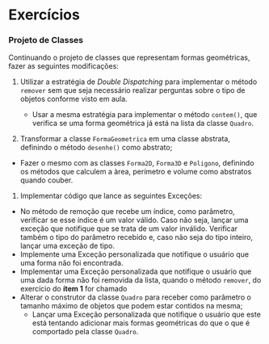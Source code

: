 # Exercícios


### Projeto de Classes 

Continuando o projeto de classes que representam formas geométricas, fazer as
seguintes modificações:

1. Utilizar a estratégia de *Double Dispatching*  para implementar o método
   `remover` sem que seja necessário realizar perguntas sobre o tipo de objetos
   conforme visto em aula.
   * Usar a mesma estratégia para implementar o método `contem()`, que
     verifica se uma forma geométrica já está na lista da classe `Quadro`.

1. Transformar a classe `FormaGeometrica` em uma classe abstrata, definindo o
   método `desenhe()` como abstrato;
  * Fazer o mesmo com as classes `Forma2D`, `Forma3D` e `Poligono`, definindo
    os métodos que calculem a àrea, perímetro e volume como abstratos quando
    couber.

1. Implementar código que lance as seguintes Exceções:
  * No método de remoção que recebe um índice, como parâmetro, verificar se
    esse índice é um valor válido. Caso não seja, lançar uma exceção que
    notifique que se trata de um valor inválido. Verificar também o tipo do
    parâmetro recebido e, caso não seja do tipo inteiro, lançar uma exceção de
    tipo.
  * Implemente uma Exceção personalizada que notifique o usuário que uma forma
    não foi encontrada.
  * Implementar uma Exceção personalizada que notifique o usuário que uma dada
    forma não foi removida da lista, quando o método `remover`, do exercício do
    **ítem 1** for chamado
  * Alterar o construtor da classe `Quadro` para receber como parâmetro o
    tamanho máximo de objetos que podem estar contidos na mesma;
      * Lançar uma Exceção personalizada que notifique o usuário que este está
        tentando adicionar mais formas geométricas do que o que é comportado
        pela classe `Quadro`.
 
